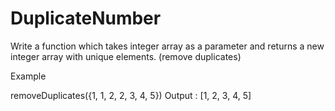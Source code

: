 # DuplicateNumber

Write a function which takes integer array as a parameter and returns a new integer array with unique elements. (remove duplicates)

Example

removeDuplicates({1, 1, 2, 2, 3, 4, 5})
Output : [1, 2, 3, 4, 5]
